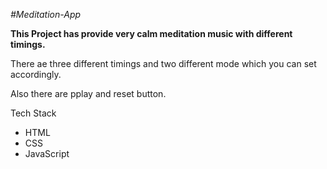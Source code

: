 _#Meditation-App_


**This Project has provide very calm meditation music with different timings.**

There ae three different timings and two different mode which you can set accordingly.

Also there are pplay and reset button.

Tech Stack
- HTML
- CSS
- JavaScript
